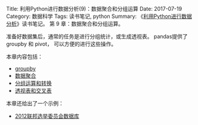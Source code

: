Title: 利用Python进行数据分析(9)：数据聚合和分组运算
Date: 2017-07-19
Category: 数据科学
Tags: 读书笔记, python
Summary:
    《[利用Python进行数据分析](https://book.douban.com/subject/25779298/)》读书笔记。
    第 9 章：数据聚合和分组运算。


准备好数据集后，通常的任务是进行分组统计，或生成透视表。
pandas提供了 groupby 和 pivot， 可以方便的进行这些操作。

本章内容包括：

- [groupby](/2017/07/19/python_data_analysis9-1.html)
- [数据聚合](/2017/07/19/python_data_analysis9-2.html)
- [分组运算和转换](#)
- [透视表和交叉表](#)

本章还给出了一个示例：

- [2012联邦选举委员会数据库](#)

